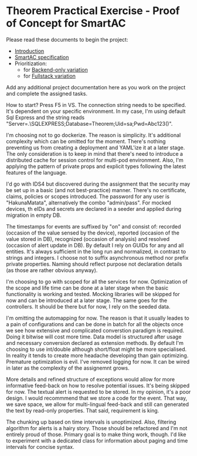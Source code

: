 # Theorem Practical Exercise - Proof of Concept for SmartAC

Please read these documents to begin the project:

* [Introduction](docs/project/smartac-intro.md)
* [SmartAC specification](docs/project/smartac-spec.md)
* Prioritization:
  * for [Backend-only variation](docs/project/smartac-priorities-backend-only.md)
  * for [Fullstack variation](docs/project/smartac-priorities-fullstack.md)

Add any additional project documentation here as you work on the project and complete the assigned tasks.

How to start?
Press F5 in VS. The connection string needs to be specified. It's dependent on your specific environment. In my case, I'm using default Sql Express and the string reads "Server=.\\SQLEXPRESS;Database=Theorem;Uid=sa;Pwd=Abc123()".

I'm choosing not to go dockerize. The reason is simplicity. It's additional complexity which can be omitted for the moment. There's nothing preventing us from creating a deployment and YAML'ize it at a later stage. The only consideration is to keep in mind that there's need to introduce a distributed cache for session control for multi-pod environment. Also, I'm applying the pattern of private props and explicit types following the latest features of the language.

I'd go with IDS4 but discovered during the assignment that the security may be set up in a basic (and not best-practice) manner. There's no certificate, claims, policies or scopes introduced. The password for any user is "HakunaMatata", alternatively the combo "admin/pass". For mocked devices, th eIDs and secrets are declared in a seeder and applied during migration in empty DB.

The timestamps for events are suffixed by "on" and consist of: recorded (occasion of the value sensed by the device), reported (occasion of the value stored in DB), recognized (occasion of analysis) and resolved (occasion of alert update in DB). By default I rely on GUIDs for any and all entities. It's always sufficient in the long run and normalized, in contrast to strings and integers. I choose not to suffix asynchronous method nor prefix private properties. Naming should reflect purpose not declaration details (as those are rather obvious anyway).

I'm choosing to go with scoped for all the services for now. Optimization of the scope and life time can be done at a later stage when the basic functionality is working and tested. Mocking libraries will be skipped for now and can be introduced at a later stage. The same goes for the controllers. It should be there but for now, I rely on the seeded data.

I'm omitting the automapping for now. The reason is that it usually leades to a pain of configurations and can be done in batch for all the objects once we see how extensive and complicated converstion paradigm is required. Doing it bitwise will cost more time. Data model is structured after usage and necessary conversion declared as extension methods. By default I'm choosing to use int/double although short/float might be more specialised. In reality it tends to create more headache developing than gain optimizing. Premature optimization is evil. I've removed logging for now. It can be wired in later as the complexity of the assignemnt grows.

More details and refined structure of exceptions would allow for more informative feed-back on how to resolve potential issues. It's being skipped for now. The textual alert is requested to be stored. In my opinion, it's a poor design. I would recommmend that we store a code for the event. That way, we save space, we allow for multi-lingual feed-back and still can generated the text by read-only properties. That said, requirement is king. 

The chunking up based on time intervals is unoptimized. Also, filtering algorithm for alerts is a hairy story. Those should be refactored and I'm not entirely proud of those. Primary goal is to make thing work, though. I'd like to experiment with a dedicated class for information about paging and time intervals for concise syntax.







